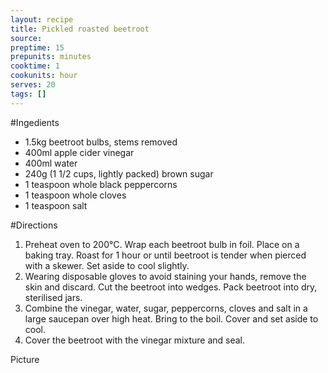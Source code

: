 ```yaml
---
layout: recipe
title: Pickled roasted beetroot
source: 
preptime: 15
prepunits: minutes
cooktime: 1
cookunits: hour
serves: 20
tags: []
---
```

#Ingedients
* 1.5kg beetroot bulbs, stems removed
* 400ml apple cider vinegar
* 400ml water
* 240g (1 1/2 cups, lightly packed) brown sugar
* 1 teaspoon whole black peppercorns
* 1 teaspoon whole cloves
* 1 teaspoon salt

#Directions
1. Preheat oven to 200&deg;C. Wrap each beetroot bulb in foil. Place on a baking tray. Roast for 1 hour or until beetroot is tender when pierced with a skewer. Set aside to cool slightly.
2. Wearing disposable gloves to avoid staining your hands, remove the skin and discard. Cut the beetroot into wedges. Pack beetroot into dry, sterilised jars.
3. Combine the vinegar, water, sugar, peppercorns, cloves and salt in a large saucepan over high heat. Bring to the boil. Cover and set aside to cool.
4. Cover the beetroot with the vinegar mixture and seal.

Picture